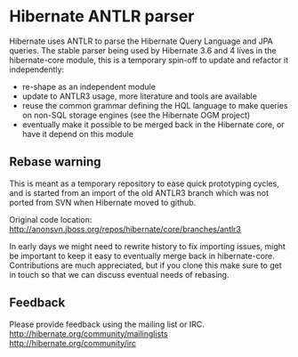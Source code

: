 # Hibernate ANTLR parser
Hibernate uses ANTLR to parse the Hibernate Query Language and JPA queries.
The stable parser being used by Hibernate 3.6 and 4 lives in the hibernate-core module, this is a temporary spin-off to update and refactor it independently:

* re-shape as an independent module
* update to ANTLR3 usage, more literature and tools are available
* reuse the common grammar defining the HQL language to make queries on non-SQL storage engines (see the Hibernate OGM project)
* eventually make it possible to be merged back in the Hibernate core, or have it depend on this module

## Rebase warning
This is meant as a temporary repository to ease quick prototyping cycles, and is started from an import of the old ANTLR3 branch which was not ported from SVN when Hibernate moved to github.

Original code location:
http://anonsvn.jboss.org/repos/hibernate/core/branches/antlr3

In early days we might need to rewrite history to fix importing issues, might be important to keep it easy to eventually merge back in hibernate-core.
Contributions are much appreciated, but if you clone this make sure to get in touch so that we can discuss eventual needs of rebasing.

## Feedback
Please provide feedback using the mailing list or IRC.
http://hibernate.org/community/mailinglists
http://hibernate.org/community/irc
